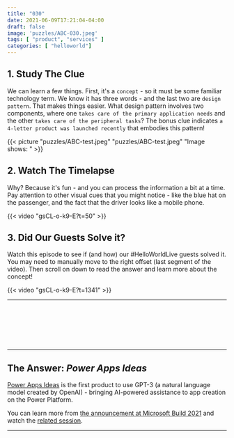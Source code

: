 ```yaml
---
title: "030"
date: 2021-06-09T17:21:04-04:00
draft: false
image: 'puzzles/ABC-030.jpeg'
tags: [ "product", "services" ]
categories: [ "helloworld"]
---
```


## 1. Study The Clue
 
We can learn a few things. First, it's a `concept` - so it must be some familiar technology term. We know it has three words - and the last two are `design pattern`. That makes things easier. What design pattern involves two components, where one `takes care of the primary application needs` and the other `takes care of the peripheral tasks`? The bonus clue indicates `a 4-letter product was launched recently` that embodies this pattern!

{{< picture "puzzles/ABC-test.jpeg" "puzzles/ABC-test.jpeg" "Image shows: " >}}


## 2. Watch The Timelapse
 
Why? Because it's fun - and you can process the information a bit at a time. Pay attention to other visual cues that you might notice - like the blue hat on the passenger, and the fact that the driver looks like a mobile phone.

{{< video "gsCL-o-k9-E?t=50" >}}

## 3. Did Our Guests Solve it?

Watch this episode to see if (and how) our #HelloWorldLive guests solved it. You may need to manually move to the right offset (last segment of the video). Then scroll on down to read the answer and learn more about the concept!

{{< video "gsCL-o-k9-E?t=1341" >}}

---

<br/><br/><br/><br/><br/>

---

## The Answer: *Power Apps Ideas*

[Power Apps Ideas](https://powerapps.microsoft.com/en-us/blog/introducing-power-apps-ideas-ai-powered-assistance-now-helps-anyone-create-apps-using-natural-language/) is the first product to use GPT-3 (a natural language model created by OpenAI) - bringing AI-powered assistance to app creation on the Power Platform.

You can learn more from [the announcement at Microsoft Build 2021](https://blogs.microsoft.com/ai/from-conversation-to-code-microsoft-introduces-its-first-product-features-powered-by-gpt-3/) and watch the [related session](https://mybuild.microsoft.com/sessions/3a820fb4-a38f-4bf8-b731-4411ed559807?source=sessions).


---